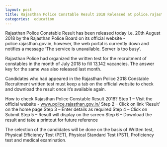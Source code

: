 ```yaml
---
layout: post
title: Rajasthan Police Constable Result 2018 Released at police.rajasthan.gov.in
categories:  education
---
```


Rajasthan Police Constable Result has been released today i.e. 20th August 2018 by the Rajasthan Police Board on its official website - police.rajasthan.gov.in, however, the web portal is currently down and notifies a message ‘The service is unavailable. Server is too busy’.

Rajasthan Police had organized the written test for the recruitment of constables in the month of July 2018 to fill 13,142 vacancies. The answer key for the same was also released last month.

Candidates who had appeared in the Rajasthan Police 2018 Constable Recruitment written test must keep a tab on the official website to check and download the result once it’s available again.

How to check Rajasthan Police Constable Result 2018?
Step 1 – Visit the official website - www.police.rajasthan.gov.in/
Step 2 – Click on link ‘Result’ on the home page
Step 3 – Enter details as required
Step 4 – Click on Submit
Step 5 – Result will display on the screen
Step 6 – Download the result and take a printout for future reference


The selection of the candidates will be done on the basis of Written test, Physical Efficiency Test (PET), Physical Standard Test (PST), Proficiency test and medical examination. 